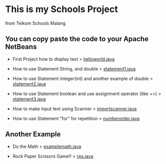 # This is my Schools Project
from Telkom Schools Malang
<h2>You can copy paste the code to your Apache NetBeans</h2>

* First Project how to display text > [helloworld.java](https://github.com/nurjavier8789/School_PROJ/blob/main/helloworld.java)

* How to use Statement String, and double > [statement1.java](https://github.com/nurjavier8789/School_PROJ/blob/main/statement1.java)

* How to use Statement integer(int) and another example of double > [statement2.java](https://github.com/nurjavier8789/School_PROJ/blob/main/statement2.java)

* How to use Statement boolean and use assignment operator (like +=) > [statement3.java](https://github.com/nurjavier8789/School_PROJ/blob/main/statement3.java)

* How to make input text using Scanner > [importscanner.java](https://github.com/nurjavier8789/School_PROJ/blob/main/importscanner.java)

* How to use Statement "for" for repetition > [numberorder.java](https://github.com/nurjavier8789/School_PROJ/blob/main/numberorder.java)

<h2>Another Example</h2>

* Do the Math > [examplemath.java](https://github.com/nurjavier8789/School_PROJ/blob/main/examplemath.java)

* Rock Paper Scissors Game!! > [rps.java](https://github.com/nurjavier8789/School_PROJ/blob/main/rps.java)
